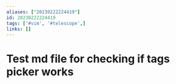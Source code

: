 ```yaml
---
aliases: ["20230222224419"]
id: 20230222224419
tags: ['#vim', '#telescope',]
links: []
---
```

# Test md file for checking if tags picker works
